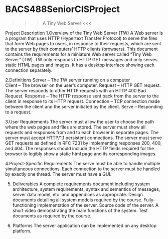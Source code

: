 # BACS488SeniorCISProject
>>> A Tiny Web Server <<< 

Project Description 
1.Overview of the Tiny Web Server (TW) 
  A Web server is a program that uses HTTP (Hypertext Transfer Protocol) to serve the files 
  that form Web pages to users, in response to their requests, which are sent to the server by 
  their computers’ HTTP clients (browsers). This document contains the requirements for a miniature 
  Web server called “Tiny Web Server” (TW). TW only responds to HTTP GET messages and only serves 
  static HTML pages and images. It has a desktop interface showing each connection separately. 

2.Definitions 
  Server – The TW server running on a computer  
  Client – The browser on the user’s computer. 
  Request – HTTP GET request. The server responds to other HTTP requests with an HTTP 400 Bad Request. 
  Response – The HTTP response sent back from the server to the client in response to its HTTP request. 
  Connection – TCP connection made between the client and the server initiated by the client. 
  Serve – Responding to a request. 

3.User Requirements 
  The server must allow the user to choose the path where the web pages and files are stored. 
  The server must show all requests and responses from and to each browser in separate pages. 
  The server must accept HTTP/1.1 persistent connections. 
  The server must serve GET requests as defined in RFC 7231 by implementing responses 200, 400, and 404. 
  The responses should include the HTTP fields required for the browser to legibly show a static html page and its corresponding images. 

4.Project-Specific Requirements 
  The serve must be able to handle multiple simultaneous connections. 
  Each connection to the server must be handled by exactly one thread. 
  The server must have a GUI. 

5. Deliverables 
  A complete requirements document including system architecture, system requirements, syntax and semantics of messages, server data model, etc. and appendices as appropriate. 
  Design documents detailing all system models required by the course. 
  Fully-functioning implementation of the server. 
  Source code of the server. 
  A short video demonstrating the main functions of the system. 
  Test documents as required by the course. 

6. Platforms 
  The server application can be implemented on any desktop platform.
